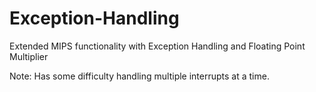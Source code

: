 # Exception-Handling
Extended MIPS functionality with Exception Handling and Floating Point Multiplier

Note: Has some difficulty handling multiple interrupts at a time.
